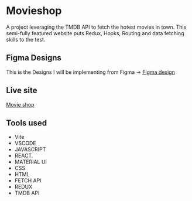# Movieshop
A project leveraging the TMDB API to fetch the hotest movies in town. This semi-fully featured website puts Redux, Hooks, Routing and data fetching skills to the test.

## Figma Designs
This is the Designs I will be implementing from Figma -> [Figma design](https://www.figma.com/file/tVfgoNfhYkQaUkh8LGqRab/MovieBox-(Community)?type=design&node-id=1220-324&mode=design&t=x7uQxkQ1VkIaxCbw-0) 

## Live site
[Movie shop](https://movieshop-tmdb.netlify.app/)


## Tools used
- Vite
- VSCODE
- JAVASCRIPT
- REACT.
- MATERIAL UI
- CSS
- HTML
- FETCH API
- REDUX
- TMDB API
